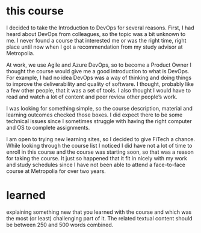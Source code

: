 # this course
I decided to take the Introduction to DevOps for several reasons. First, I had heard about DevOps from colleagues, so the topic was a bit unknown to me. I never found a course that interested me or was the right time, right place until now when I got a recommendation from my study advisor at Metropolia.

At work, we use Agile and Azure DevOps, so to become a Product Owner I thought the course would give me a good introduction to what is DevOps. For example, I had no idea DevOps was a way of thinking and doing things to improve the deliverability and quality of software. I thought, probably like a few other people, that it was a set of tools. I also thought I would have to read and watch a lot of content and peer review other people’s work.

I was looking for something simple, so the course description, material and learning outcomes checked those boxes. I did expect there to be some technical issues since I sometimes struggle with having the right computer and OS to complete assignments.

I am open to trying new learning sites, so I decided to give FiTech a chance. While looking through the course list I noticed I did have not a lot of time to enroll in this course and the course was starting soon, so that was a reason for taking the course. It just so happened that it fit in nicely with my work and study schedules since I have not been able to attend a face-to-face course at Metropolia for over two years.

# learned
explaining something new that you learned with the course and which was the most (or least) challenging part of it. The related textual content should be between 250 and 500 words combined.
